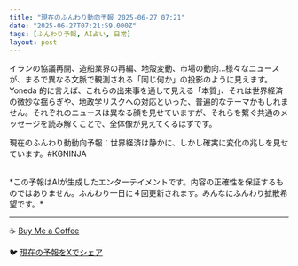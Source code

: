 ```yaml
---
title: "現在のふんわり動向予報 2025-06-27 07:21"
date: "2025-06-27T07:21:59.000Z"
tags: [ふんわり予報, AI占い, 日常]
layout: post
---
```


イランの協議再開、造船業界の再編、地殻変動、市場の動向…様々なニュースが、まるで異なる文脈で観測される「同じ何か」の投影のように見えます。Yoneda 的に言えば、これらの出来事を通して見える「本質」、それは世界経済の微妙な揺らぎや、地政学リスクへの対応といった、普遍的なテーマかもしれません。それぞれのニュースは異なる顔を見せていますが、それらを繋ぐ共通のメッセージを読み解くことで、全体像が見えてくるはずです。

現在のふんわり動動向予報：世界経済は静かに、しかし確実に変化の兆しを見せています。#KGNINJA

<br>
*この予報はAIが生成したエンターテイメントです。内容の正確性を保証するものではありません。ふんわり一日に４回更新されます。みんなにふんわり拡散希望です。*

---
☕️ [Buy Me a Coffee](https://www.buymeacoffee.com/kgninja)

🐦 [現在の予報をXでシェア](https://twitter.com/intent/tweet?text=%E7%8F%BE%E5%9C%A8%E3%81%AE%E3%81%B5%E3%82%93%E3%82%8F%E3%82%8A%E4%BA%88%E5%A0%B1%3A%20%E3%80%8C%E3%82%A4%E3%83%A9%E3%83%B3%E3%81%AE%E5%8D%94%E8%AD%B0%E5%86%8D%E9%96%8B%E3%80%81%E9%80%A0%E8%88%B9%E6%A5%AD%E7%95%8C%E3%81%AE%E5%86%8D%E7%B7%A8%E3%80%81%E5%9C%B0%E6%AE%BB%E5%A4%89%E5%8B%95%E3%80%81%E5%B8%82%E5%A0%B4%E3%81%AE%E5%8B%95%E5%90%91%E2%80%A6%E6%A7%98%E3%80%85%E3%81%AA%E3%83%8B%E3%83%A5%E3%83%BC%E3%82%B9%E3%81%8C%E3%80%81%E3%81%BE%E3%82%8B%E3%81%A7%E7%95%B0%E3%81%AA%E3%82%8B%E6%96%87%E8%84%88%E3%81%A7%E8%A6%B3%E6%B8%AC%E3%81%95%E3%82%8C%E3%82%8B%E3%80%8C%E5%90%8C%E3%81%98%E4%BD%95%E3%81%8B%E3%80%8D%E3%81%AE%E6%8A%95%E5%BD%B1%E3%81%AE%E3%82%88%E3%81%86%E3%81%AB%E8%A6%8B%E3%81%88%E3%81%BE%E3%81%99%E3%80%82%E3%80%8D%23KGNINJA%20%E7%B6%9A%E3%81%8D%E3%81%AF%E3%83%96%E3%83%AD%E3%82%B0%E3%81%A7%EF%BC%81%F0%9F%91%87&url=https%3A%2F%2Fkg-ninja.github.io%2FFunwariyoso%2F)
